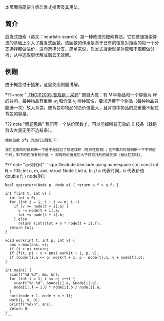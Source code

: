 本页面将简要介绍启发式搜索及其用法。

## 简介

启发式搜索（英文：heuristic search）是一种改进的搜索算法。它在普通搜索算法的基础上引入了启发式函数，该函数的作用是基于已有的信息对搜索的每一个分支选择都做估价，进而选择分支。简单来说，启发式搜索就是对取和不取都做分析，从中选取更优解或删去无效解。

## 例题

由于概念过于抽象，这里使用例题讲解。

???+note "[「NOIP2005 普及组」采药](https://www.luogu.com.cn/problem/P1048)"
    题目大意：有 $N$ 种物品和一个容量为 $W$ 的背包，每种物品有重量 $w_i$ 和价值 $v_i$ 两种属性，要求选若干个物品（每种物品只能选一次）放入背包，使背包中物品的总价值最大，且背包中物品的总重量不超过背包的容量。

??? note "解题思路"
    我们写一个估价函数 $f$ ，可以剪掉所有无效的 $0$ 枝条（就是剪去大量无用不选枝条）。
    
    估价函数 $f$ 的运行过程如下：
    
    我们在取的时候判断一下是不是超过了规定体积（可行性剪枝）；在不取的时候判断一下不取这个时，剩下的药所有的价值 + 现有的价值是否大于目前找到的最优解（最优性剪枝）。

??? note "示例代码"
    ```cpp
    #include <algorithm>
    #include <cstdio>
    using namespace std;
    const int N = 105;
    int n, m, ans;
    struct Node {
      int a, b;  // a 代表时间，b 代表价值
      double f;
    } node[N];
    
    bool operator<(Node p, Node q) { return p.f > q.f; }
    
    int f(int t, int v) {
      int tot = 0;
      for (int i = 1; t + i <= n; i++)
        if (v >= node[t + i].a) {
          v -= node[t + i].a;
          tot += node[t + i].b;
        } else
          return (int)(tot + v * node[t + i].f);
      return tot;
    }
    
    void work(int t, int p, int v) {
      ans = max(ans, v);
      if (t > n) return;
      if (f(t, p) + v > ans) work(t + 1, p, v);
      if (node[t].a <= p) work(t + 1, p - node[t].a, v + node[t].b);
    }
    
    int main() {
      scanf("%d %d", &m, &n);
      for (int i = 1; i <= n; i++) {
        scanf("%d %d", &node[i].a, &node[i].b);
        node[i].f = 1.0 * node[i].b / node[i].a;
      }
      sort(node + 1, node + n + 1);
      work(1, m, 0);
      printf("%d\n", ans);
      return 0;
    }
    ```
